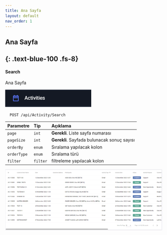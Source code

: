 ```yaml
---
title: Ana Sayfa
layout: default
nav_order: 1
---
```

## Ana Sayfa
{: .text-blue-100 .fs-8}
---

#### Search

Ana Sayfa 

![ActivitySearch](/images/activitiy.png)

```http
  POST /api/Activity/Search
```

| Parametre | Tip     | Açıklama                |
| :-------- | :------- | :------------------------- |
| `page` | `int` | **Gerekli**. Liste sayfa numarası |
| `pageSize` | `int` | **Gerekli**. Sayfada bulunacak sonuç sayısı |
| `orderBy` | `enum` | Sıralama yapılacak kolon |
| `orderType` | `enum` | Sıralama türü |
| `filter` | `filter` |filtreleme yapılacak kolon|



![ActivityListView](/images/activityListView.png)



